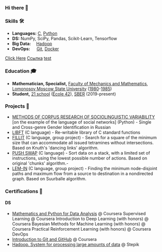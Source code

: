### Hi there 👋
### Skills 🛠️
- **Languages:** [C](https://user-images.githubusercontent.com/50623941/135349015-b3809664-fa24-4062-a7c8-b3dec73fccee.png), [Python](https://stepik.org/cert/309497)
- **DS:**   NumPy, SciPy, Pandas, Scikit-Learn, Tensorflow
- **Big Data:**  [Hadoop](https://user-images.githubusercontent.com/50623941/135366520-84a70b45-6dbf-4bbf-bfef-05b4e6a71b4f.png)
- **DevOps:**    [Git](https://www.coursera.org/account/accomplishments/certificate/TMHPP3PY5SLF), [Docker](https://user-images.githubusercontent.com/50623941/135348519-b90f38b7-2834-48e8-bbc4-5a46b11ac7e7.png)

<a href="http://google.com" onclick="window.open('http://yahoo.com','','width=700,height=700'); window.open('http://yandex.ru','','width=700,height=500'); ...// add more">Click Here</a>
<a href="http://google.com" target="_blank" onclick="location.href='http://yahoo.com'">Ссылка</a>
[test](https://user-images.githubusercontent.com/50623941/135348519-b90f38b7-2834-48e8-bbc4-5a46b11ac7e7.png)

### Education 🎓
- **Mathematician, Specialist,** [Faculty of Mechanics and Mathematics](https://user-images.githubusercontent.com/50623941/135361342-7de2cac0-4051-4583-8438-319c6b25b3c6.png), [Lomonosov Moscow State University](https://user-images.githubusercontent.com/50623941/135361248-c7fe8b76-33b3-4997-af33-27bb11eb0e3a.png) ([1980](https://user-images.githubusercontent.com/50623941/135360452-8b797253-963a-42e5-8557-e56c7cb72585.png)-[1985](https://user-images.githubusercontent.com/50623941/135360596-f9a8ae14-51dc-4670-8e38-e95a8225634b.png))
- **Student,** [21 school](https://user-images.githubusercontent.com/50623941/135361619-95b00089-2810-4831-9dea-2d050edec0f0.png) ([École 42](https://user-images.githubusercontent.com/50623941/135362129-4c5335a3-7f87-476a-855c-92241d3d0149.png)), [SBER](https://user-images.githubusercontent.com/50623941/135361971-08efbc36-d297-452d-8bbb-1c0051afb00b.png) (2019-present)


### Projects 🐾
- [METHODS OF CORPUS RESEARCH OF SOCIOLINGUISTIC VARIABILITY](https://github.com/dbadeev/gender_profiling) [on the example of the language of social networks] (Python) - Single and Cross-genre Gender Identification in Russian
- [LIBFT](https://github.com/dbadeev/LIBFT-project) (C language) - Re-writable library of C standard functions
- [FILLIT](https://user-images.githubusercontent.com/50623941/135349222-02645e30-f4a9-4605-bfe0-0c0fa33fb2a2.png) (C language, group project) - Search for a square of the minimum size that can accommodate all issued tetramines  without intersections. Based on Knuth's 'dancing links' algorithm.
- [PUSH SWAP](https://github.com/dbadeev/PUSH-SWAP) (C language) - Sort data on a stack, with a limited set of instructions, using the lowest possible number of actions. Based on  original 'chunks'  algorithm.- 
- [LEM-IN](https://user-images.githubusercontent.com/50623941/135349368-7c5a1bb1-de58-4571-b185-3f0fa40d59ab.png) (C language, group project) - Finding the minimum node-disjoint paths and maximum flow from a source to destination in a nondirected graph. Based on Suurballe algorithm.

### Certifications 📜
#### DS
- [Mathematics and Python for Data Analysis](https://www.coursera.org/account/accomplishments/certificate/VCWCANNSDVVJ) @ Coursera
Supervised Learning @ Coursera
Introduction to Deep Learning (with honors) @ Coursera
Bayesian Methods for Machine Learning (with honors) @ Coursera
Practical Reinforcement Learning (with honors) @ Coursera
DevOps
- [Introduction to Git and GitHub](https://www.coursera.org/account/accomplishments/certificate/TMHPP3PY5SLF) @ Coursera
- [Hadoop. System for processing large amounts of data](https://user-images.githubusercontent.com/50623941/135366520-84a70b45-6dbf-4bbf-bfef-05b4e6a71b4f.png) @ Stepik

<!--
**dbadeev/dbadeev** is a ✨ _special_ ✨ repository because its `README.md` (this file) appears on your GitHub profile.

Here are some ideas to get you started:

- 🔭 I’m currently working on ...
- 🌱 I’m currently learning ...
- 👯 I’m looking to collaborate on ...
- 🤔 I’m looking for help with ...
- 💬 Ask me about ...
- 📫 How to reach me: ...
- 😄 Pronouns: ...
- ⚡ Fun fact: ...
-->
